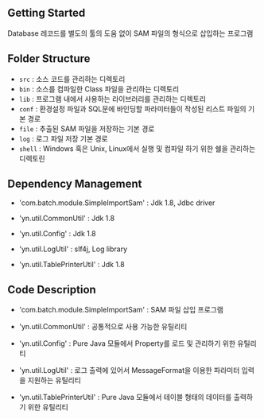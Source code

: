 ## Getting Started

Database 레코드를 별도의 툴의 도움 없이 SAM 파일의 형식으로 삽입하는 프로그램

## Folder Structure

- `src`     : 소스 코드를 관리하는 디렉토리
- `bin`  	: 소스를 컴파일한 Class 파일을 관리하는 디렉토리
- `lib`  	: 프로그램 내에서 사용하는 라이브러리를 관리하는 디렉토리
- `conf`	: 환경설정 파일과 SQL문에 바인딩할 파라미터들이 작성된 리스트 파일의 기본 경로
- `file`	: 추출된 SAM 파일을 저장하는 기본 경로
- `log`		: 로그 파일 저장 기본 경로
- `shell`	: Windows 혹은 Unix, Linux에서 실행 및 컴파일 하기 위한 쉘을 관리하는 디렉토린

## Dependency Management

- 'com.batch.module.SimpleImportSam'	: Jdk 1.8, Jdbc driver

- 'yn.util.CommonUtil'					: Jdk 1.8
- 'yn.util.Config'						: Jdk 1.8
- 'yn.util.LogUtil'						: slf4j, Log library
- 'yn.util.TablePrinterUtil'			: Jdk 1.8

## Code Description

- 'com.batch.module.SimpleImportSam'	: SAM 파일 삽입 프로그램

- 'yn.util.CommonUtil'					: 공통적으로 사용 가능한 유틸리티
- 'yn.util.Config'						: Pure Java 모듈에서 Property를 로드 및 관리하기 위한 유틸리티
- 'yn.util.LogUtil'						: 로그 출력에 있어서 MessageFormat을 이용한 파라미터 입력을 지원하는 유틸리티
- 'yn.util.TablePrinterUtil'			: Pure Java 모듈에서 테이블 형태의 데이터를 출력하기 위한 유틸리티